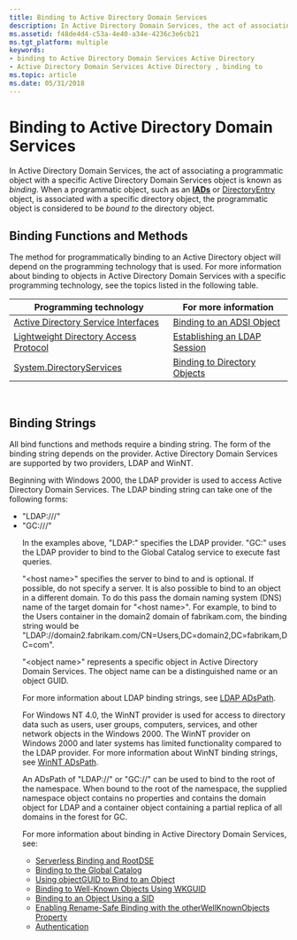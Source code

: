 ```yaml
---
title: Binding to Active Directory Domain Services
description: In Active Directory Domain Services, the act of associating a programmatic object with a specific Active Directory Domain Services object is known as binding.
ms.assetid: f48de4d4-c53a-4e40-a34e-4236c3e6cb21
ms.tgt_platform: multiple
keywords:
- binding to Active Directory Domain Services Active Directory
- Active Directory Domain Services Active Directory , binding to
ms.topic: article
ms.date: 05/31/2018
---
```


# Binding to Active Directory Domain Services

In Active Directory Domain Services, the act of associating a programmatic object with a specific Active Directory Domain Services object is known as *binding*. When a programmatic object, such as an [**IADs**](https://docs.microsoft.com/windows/desktop/api/iads/nn-iads-iads) or [DirectoryEntry](https://go.microsoft.com/fwlink/p/?linkid=83868) object, is associated with a specific directory object, the programmatic object is considered to be *bound to* the directory object.

## Binding Functions and Methods

The method for programmatically binding to an Active Directory object will depend on the programming technology that is used. For more information about binding to objects in Active Directory Domain Services with a specific programming technology, see the topics listed in the following table.



| Programming technology                                                                       | For more information                                                           |
|----------------------------------------------------------------------------------------------|--------------------------------------------------------------------------------|
| [Active Directory Service Interfaces](https://docs.microsoft.com/windows/desktop/ADSI/active-directory-service-interfaces-adsi)         | [Binding to an ADSI Object](https://docs.microsoft.com/windows/desktop/ADSI/binding-to-an-adsi-object)                    |
| [Lightweight Directory Access Protocol](https://docs.microsoft.com/previous-versions/windows/desktop/ldap/lightweight-directory-access-protocol-ldap-api) | [Establishing an LDAP Session](https://docs.microsoft.com/previous-versions/windows/desktop/ldap/establishing-an-ldap-session)              |
| [System.DirectoryServices](https://docs.microsoft.com/dotnet/api/system.directoryservices?redirectedfrom=MSDN)                 | [Binding to Directory Objects](https://go.microsoft.com/fwlink/p/?linkid=83964) |



 

## Binding Strings

All bind functions and methods require a binding string. The form of the binding string depends on the provider. Active Directory Domain Services are supported by two providers, LDAP and WinNT.

Beginning with Windows 2000, the LDAP provider is used to access Active Directory Domain Services. The LDAP binding string can take one of the following forms:

-   "LDAP://<host name>/<object name>"
-   "GC://<host name>/<object name>"

In the examples above, "LDAP:" specifies the LDAP provider. "GC:" uses the LDAP provider to bind to the Global Catalog service to execute fast queries.

"&lt;host name&gt;" specifies the server to bind to and is optional. If possible, do not specify a server. It is also possible to bind to an object in a different domain. To do this pass the domain naming system (DNS) name of the target domain for "&lt;host name&gt;". For example, to bind to the Users container in the domain2 domain of fabrikam.com, the binding string would be "LDAP://domain2.fabrikam.com/CN=Users,DC=domain2,DC=fabrikam,DC=com".

"&lt;object name&gt;" represents a specific object in Active Directory Domain Services. The object name can be a distinguished name or an object GUID.

For more information about LDAP binding strings, see [LDAP ADsPath](https://docs.microsoft.com/windows/desktop/ADSI/ldap-adspath).

For Windows NT 4.0, the WinNT provider is used for access to directory data such as users, user groups, computers, services, and other network objects in the Windows 2000. The WinNT provider on Windows 2000 and later systems has limited functionality compared to the LDAP provider. For more information about WinNT binding strings, see [WinNT ADsPath](https://docs.microsoft.com/windows/desktop/ADSI/winnt-adspath).

An ADsPath of "LDAP://" or "GC://" can be used to bind to the root of the namespace. When bound to the root of the namespace, the supplied namespace object contains no properties and contains the domain object for LDAP and a container object containing a partial replica of all domains in the forest for GC.

For more information about binding in Active Directory Domain Services, see:

-   [Serverless Binding and RootDSE](serverless-binding-and-rootdse.md)
-   [Binding to the Global Catalog](binding-to-the-global-catalog.md)
-   [Using objectGUID to Bind to an Object](using-objectguid-to-bind-to-an-object.md)
-   [Binding to Well-Known Objects Using WKGUID](binding-to-well-known-objects-using-wkguid.md)
-   [Binding to an Object Using a SID](binding-to-an-object-using-a-sid.md)
-   [Enabling Rename-Safe Binding with the otherWellKnownObjects Property](enabling-rename-safe-binding-with-the-otherwellknownobjects-property.md)
-   [Authentication](authentication.md)

 

 




